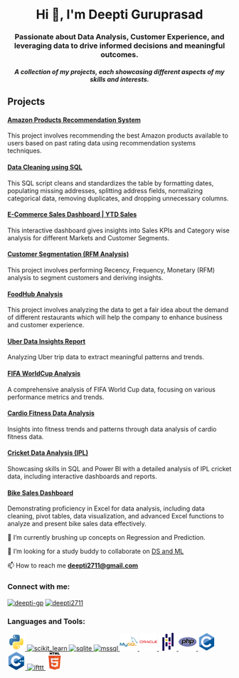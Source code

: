<h1 align="center">Hi 👋, I'm Deepti Guruprasad</h1>
<h3 align="center">Passionate about Data Analysis, Customer Experience, and leveraging data to drive informed decisions and meaningful outcomes.</h3>

<h5 align="center"> A collection of my projects, each showcasing different aspects of my skills and interests. </h5>

## Projects

#### [Amazon Products Recommendation System](https://github.com/deeptigp09/recommendationsystem)
This project involves recommending the best Amazon products available to users based on past rating data using recommendation systems techniques.

#### [Data Cleaning using SQL](https://github.com/deeptigp09/Housing_data_cleaning)
This SQL script cleans and standardizes the table by formatting dates, populating missing addresses, splitting address fields, normalizing categorical data, removing duplicates, and dropping unnecessary columns.

#### [E-Commerce Sales Dashboard | YTD Sales](https://github.com/deeptigp09/Ecommerce_Sales_Dashboard)
This interactive dashboard gives insights into Sales KPIs and Category wise analysis for different Markets and Customer Segments.

#### [Customer Segmentation (RFM Analysis)](https://github.com/deeptigp09/python_projects/tree/main/CustomerSegmentationAnalysis)
This project involves performing Recency, Frequency, Monetary (RFM) analysis to segment customers and deriving insights.

#### [FoodHub Analysis](https://github.com/deeptigp09/FoodHub_Analysis)
This project involves analyzing the data to get a fair idea about the demand of different restaurants which will help the company to enhance business and customer experience.

#### [Uber Data Insights Report](https://github.com/deeptigp09/python_projects/tree/main/Uber%20Case%20Study)
Analyzing Uber trip data to extract meaningful patterns and trends.

#### [FIFA WorldCup Analysis](https://github.com/deeptigp09/python_projects/tree/main/FIFA%20WorldCup%20Analysis)
A comprehensive analysis of FIFA World Cup data, focusing on various performance metrics and trends.

#### [Cardio Fitness Data Analysis](https://github.com/deeptigp09/python_projects/tree/main/Cardio%20Fitness%20Data%20Analysis)
Insights into fitness trends and patterns through data analysis of cardio fitness data.

#### [Cricket Data Analysis (IPL)](https://github.com/deeptigp09/Data_Analysis_SQL_PowerBi)
Showcasing skills in SQL and Power BI with a detailed analysis of IPL cricket data, including interactive dashboards and reports.

#### [Bike Sales Dashboard](https://github.com/deeptigp09/Exploring_Excel)
Demonstrating proficiency in Excel for data analysis, including data cleaning, pivot tables, data visualization, and advanced Excel functions to analyze and present bike sales data effectively.

🌱 I’m currently brushing up concepts on Regression and Prediction.

👯 I’m looking for a study buddy to collaborate on [DS and ML](https://www.mygreatlearning.com/mit-data-science-and-machine-learning-program)

📫 How to reach me **deepti2711@gmail.com**

<h3 align="left">Connect with me:</h3>
<p align="left">
<a href="https://linkedin.com/in/deepti-gp" target="blank"><img align="center" src="https://raw.githubusercontent.com/rahuldkjain/github-profile-readme-generator/master/src/images/icons/Social/linked-in-alt.svg" alt="deepti-gp" height="30" width="40" /></a>
<a href="https://www.hackerrank.com/deepti2711" target="blank"><img align="center" src="https://raw.githubusercontent.com/rahuldkjain/github-profile-readme-generator/master/src/images/icons/Social/hackerrank.svg" alt="deepti2711" height="30" width="40" /></a>
</p>

<h3 align="left">Languages and Tools:</h3>
<p align="left">
    <a href="https://www.python.org" target="_blank" rel="noreferrer">
        <img src="https://raw.githubusercontent.com/devicons/devicon/master/icons/python/python-original.svg" alt="python" width="40" height="40"/>
    </a>
    <a href="https://scikit-learn.org/" target="_blank" rel="noreferrer">
        <img src="https://upload.wikimedia.org/wikipedia/commons/0/05/Scikit_learn_logo_small.svg" alt="scikit_learn" width="40" height="40"/>
    </a>
    <a href="https://www.sqlite.org/" target="_blank" rel="noreferrer">
        <img src="https://www.vectorlogo.zone/logos/sqlite/sqlite-icon.svg" alt="sqlite" width="40" height="40"/>
    </a>
    <a href="https://www.microsoft.com/en-us/sql-server" target="_blank" rel="noreferrer">
        <img src="https://www.svgrepo.com/show/303229/microsoft-sql-server-logo.svg" alt="mssql" width="40" height="40"/>
    </a>
    <a href="https://www.mysql.com/" target="_blank" rel="noreferrer">
        <img src="https://raw.githubusercontent.com/devicons/devicon/master/icons/mysql/mysql-original-wordmark.svg" alt="mysql" width="40" height="40"/>
    </a>
    <a href="https://www.oracle.com/" target="_blank" rel="noreferrer">
        <img src="https://raw.githubusercontent.com/devicons/devicon/master/icons/oracle/oracle-original.svg" alt="oracle" width="40" height="40"/>
    </a>
    <a href="https://pandas.pydata.org/" target="_blank" rel="noreferrer">
        <img src="https://raw.githubusercontent.com/devicons/devicon/2ae2a900d2f041da66e950e4d48052658d850630/icons/pandas/pandas-original.svg" alt="pandas" width="40" height="40"/>
    </a>
    <a href="https://www.php.net" target="_blank" rel="noreferrer">
        <img src="https://raw.githubusercontent.com/devicons/devicon/master/icons/php/php-original.svg" alt="php" width="40" height="40"/>
    </a>
    <a href="https://www.cprogramming.com/" target="_blank" rel="noreferrer">
        <img src="https://raw.githubusercontent.com/devicons/devicon/master/icons/c/c-original.svg" alt="c" width="40" height="40"/>
    </a>
    <a href="https://www.w3schools.com/cpp/" target="_blank" rel="noreferrer">
        <img src="https://raw.githubusercontent.com/devicons/devicon/master/icons/cplusplus/cplusplus-original.svg" alt="cplusplus" width="40" height="40"/>
    </a>
    <a href="https://ifttt.com/" target="_blank" rel="noreferrer">
        <img src="https://www.vectorlogo.zone/logos/ifttt/ifttt-ar21.svg" alt="ifttt" width="40" height="40"/>
    </a>
    <a href="https://www.w3.org/html/" target="_blank" rel="noreferrer">
        <img src="https://raw.githubusercontent.com/devicons/devicon/master/icons/html5/html5-original-wordmark.svg" alt="html5" width="40" height="40"/>
    </a>
</p>

